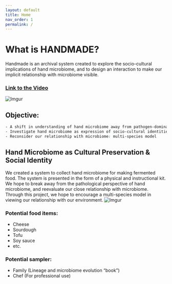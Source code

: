 ```yaml
---
layout: default
title: Home
nav_order: 1
permalink: /
---
```

# What is HANDMADE?
Handmade is an archival system created to explore the socio-cultural implications of hand microbiome, and to design an interaction to make our implicit relationship with microbiome visible.

### [Link to the Video](https://vimeo.com/336161134) 
![Imgur](https://i.imgur.com/kdnEN7m.png)

## Objective:
```scss
- A shift in understanding of hand microbiome away from pathogen-dominated concept
- Investigate hand microbiome as expression of socio-cultural identities
- Reconsider our relationship with microbiome: multi-species model
```

## Hand Microbiome as Cultural Preservation & Social Identity
We created a system to collect hand microbiome for making fermented food. The system is presented in the form of a physical and instructional kit. We hope to break away from the pathological perspective of hand microbiome, and reevaluate our close relationship with microbiome. Through this project, we hope to encourage a multi-species model in viewing our relationship with our environment. 
![Imgur](https://i.imgur.com/J1bGEie.jpg)

### Potential food items:
- Cheese
- Sourdough
- Tofu
- Soy sauce
- etc.

### Potential sampler: 
- Family (Lineage and microbiome evolution “book”)
- Chef (For professional use)
